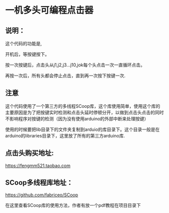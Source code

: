 # 一机多头可编程点击器

## 说明：

这个代码的功能是,

开机后，等按键按下。

按一次按键后，点击头从j1,j2,j3...j10,jok每个头点击一次一直循环点击。

再按一次后，所有头都会停止点击，直到再一次按下按键一次.


## 注意

这个代码使用了一个第三方的多线程SCoop库，这个库使用简单，使用这个库的主要原因是为了把按键实时检测和点击头延时停顿分开，以做到点击头点击的同时不影响程序对按键的检测（因为没有使用arduino的外部中断来处理按键）

使用的时候要把lib目录下的文件夹复制到arduio的库目录下。这个目录一般是在arduino的libraries目录下，这里放了所有的第三方arduino库.

## 点击头购买地址:

https://fengmm521.taobao.com

## SCoop多线程库地址：

https://github.com/fabriceo/SCoop

在这里查看SCoop库的使用方法，作者有放一个pdf教程在项目目录下